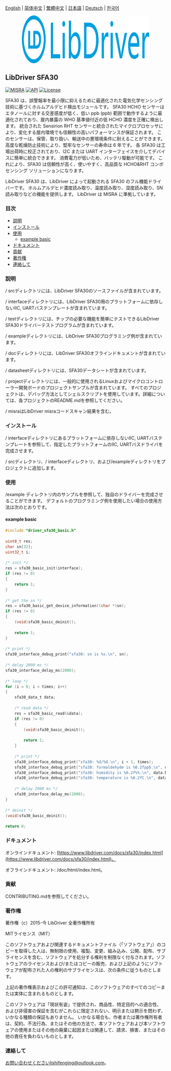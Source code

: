 [English](/README.md) | [ 简体中文](/README_zh-Hans.md) | [繁體中文](/README_zh-Hant.md) | [日本語](/README_ja.md) | [Deutsch](/README_de.md) | [한국어](/README_ko.md)

<div align=center>
<img src="/doc/image/logo.svg" width="400" height="150"/>
</div>

## LibDriver SFA30

[![MISRA](https://img.shields.io/badge/misra-compliant-brightgreen.svg)](/misra/README.md) [![API](https://img.shields.io/badge/api-reference-blue.svg)](https://www.libdriver.com/docs/sfa30/index.html) [![License](https://img.shields.io/badge/license-MIT-brightgreen.svg)](/LICENSE)

SFA30 は、誤警報率を最小限に抑えるために最適化された電気化学センシング技術に基づくホルムアルデヒド検出モジュールです。 SFA30 HCHO センサーはエタノールに対する交差感度が低く、低い ppb (ppb) 範囲で動作するように最適化されており、屋内暴露の WHO 基準値付近の低 HCHO 濃度を正確に検出します。 統合された Sensirion RHT センサーと統合されたマイクロプロセッサにより、変化する屋内環境でも信頼性の高いパフォーマンスが保証されます。 このセンサーは、保管、取り扱い、輸送中の悪環境条件に耐えることができます。高度な乾燥防止技術により、堅牢なセンサーの寿命は 6 年です。 各 SFA30 は工場出荷時に校正されており、I2C または UART インターフェイスを介してデバイスに簡単に統合できます。 消費電力が低いため、バッテリ駆動が可能です。 これにより、SFA30 は信頼性が高く、使いやすく、高品質な HCHO&RHT コンボ センシング ソリューションになります。

LibDriver SFA30 は、LibDriver によって起動される SFA30 のフル機能ドライバーです。 ホルムアルデヒド濃度読み取り、温度読み取り、湿度読み取り、SN読み取りなどの機能を提供します。 LibDriver は MISRA に準拠しています。

### 目次

  - [説明](#説明)
  - [インストール](#インストール)
  - [使用](#使用)
    - [example basic](#example-basic)
  - [ドキュメント](#ドキュメント)
  - [貢献](#貢献)
  - [著作権](#著作権)
  - [連絡して](#連絡して)

### 説明

/ srcディレクトリには、LibDriver SFA30のソースファイルが含まれています。

/ interfaceディレクトリには、LibDriver SFA30用のプラットフォームに依存しないIIC, UARTバステンプレートが含まれています。

/ testディレクトリには、チップの必要な機能を簡単にテストできるLibDriver SFA30ドライバーテストプログラムが含まれています。

/ exampleディレクトリには、LibDriver SFA30プログラミング例が含まれています。

/ docディレクトリには、LibDriver SFA30オフラインドキュメントが含まれています。

/ datasheetディレクトリには、SFA30データシートが含まれています。

/ projectディレクトリには、一般的に使用されるLinuxおよびマイクロコントローラー開発ボードのプロジェクトサンプルが含まれています。 すべてのプロジェクトは、デバッグ方法としてシェルスクリプトを使用しています。詳細については、各プロジェクトのREADME.mdを参照してください。

/ misraはLibDriver misraコードスキャン結果を含む。

### インストール

/ interfaceディレクトリにあるプラットフォームに依存しないIIC, UARTバステンプレートを参照して、指定したプラットフォームのIIC, UARTバスドライバを完成させます。

/ srcディレクトリ、/ interfaceディレクトリ、および/exampleディレクトリをプロジェクトに追加します。

### 使用

/example ディレクトリ内のサンプルを参照して、独自のドライバーを完成させることができます。 デフォルトのプログラミング例を使用したい場合の使用方法は次のとおりです。

#### example basic

```C
#include "driver_sfa30_basic.h"

uint8_t res;
char sn[32];
uint32_t i;

/* init */
res = sfa30_basic_init(interface);
if (res != 0)
{
    return 1;
}

/* get the sn */
res = sfa30_basic_get_device_information((char *)sn);
if (res != 0)
{
    (void)sfa30_basic_deinit();

    return 1;
}

/* print */
sfa30_interface_debug_print("sfa30: sn is %s.\n", sn);

/* delay 2000 ms */
sfa30_interface_delay_ms(2000);

/* loop */
for (i = 0; i < times; i++)
{
    sfa30_data_t data;

    /* read data */
    res = sfa30_basic_read(&data);
    if (res != 0)
    {
        (void)sfa30_basic_deinit();

        return 1;
    }

    /* print */
    sfa30_interface_debug_print("sfa30: %d/%d.\n", i + 1, times);
    sfa30_interface_debug_print("sfa30: formaldehyde is %0.2fppb.\n", data.formaldehyde);
    sfa30_interface_debug_print("sfa30: humidity is %0.2f%%.\n", data.humidity);
    sfa30_interface_debug_print("sfa30: temperature is %0.2fC.\n", data.temperature);

    /* delay 2000 ms */
    sfa30_interface_delay_ms(2000);
}

/* deinit */
(void)sfa30_basic_deinit();

return 0;
```

### ドキュメント

オンラインドキュメント: [https://www.libdriver.com/docs/sfa30/index.html](https://www.libdriver.com/docs/sfa30/index.html)。

オフラインドキュメント: /doc/html/index.html。

### 貢献

CONTRIBUTING.mdを参照してください。

### 著作権

著作権（c）2015-今 LibDriver 全著作権所有

MITライセンス（MIT）

このソフトウェアおよび関連するドキュメントファイル（「ソフトウェア」）のコピーを取得した人は、無制限の使用、複製、変更、組み込み、公開、配布、サブライセンスを含む、ソフトウェアを処分する権利を制限なく付与されます。ソフトウェアのライセンスおよび/またはコピーの販売、および上記のようにソフトウェアが配布された人の権利のサブライセンスは、次の条件に従うものとします。

上記の著作権表示およびこの許可通知は、このソフトウェアのすべてのコピーまたは実体に含まれるものとします。

このソフトウェアは「現状有姿」で提供され、商品性、特定目的への適合性、および非侵害の保証を含むがこれらに限定されない、明示または黙示を問わず、いかなる種類の保証もありません。 いかなる場合も、作者または著作権所有者は、契約、不法行為、またはその他の方法で、本ソフトウェアおよび本ソフトウェアの使用またはその他の廃棄に起因または関連して、請求、損害、またはその他の責任を負わないものとします。

### 連絡して

お問い合わせくださいlishifenging@outlook.com。
